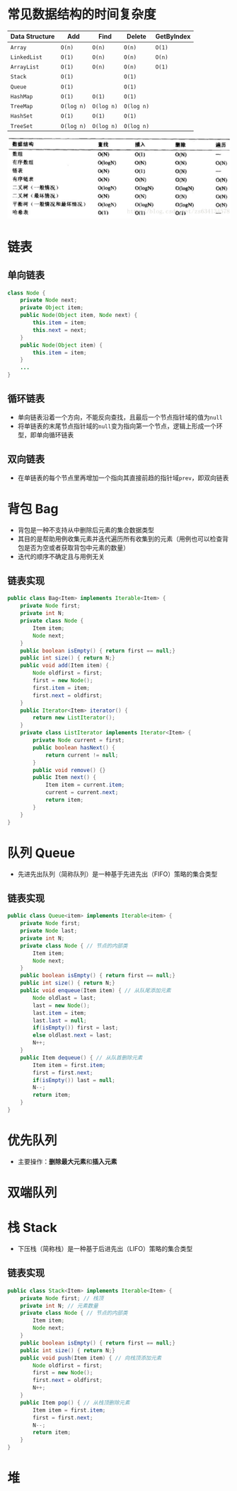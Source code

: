 # 常见数据结构的时间复杂度

| Data Structure | Add        | Find       | Delete     | GetByIndex |
| -------------- | ---------- | ---------- | ---------- | ---------- |
| `Array`        | `O(n)`     | `O(n)`     | `O(n)`     | `O(1)`     |
| `LinkedList`   | `O(1)`     | `O(n)`     | `O(n)`     | `O(n)`     |
| `ArrayList`    | `O(1)`     | `O(n)`     | `O(n)`     | `O(1)`     |
| `Stack`        | `O(1)`     |            | `O(1)`     |            |
| `Queue`        | `O(1)`     |            | `O(1)`     |            |
| `HashMap`      | `O(1)`     | `O(1)`     | `O(1)`     |            |
| `TreeMap`      | `O(log n)` | `O(log n)` | `O(log n)` |            |
| `HashSet`      | `O(1)`     | `O(1)`     | `O(1)`     |            |
| `TreeSet`      | `O(log n)` | `O(log n)` | `O(log n)` |            |

![image-20220329154435475](pics/image-20220329154435475.png)

# 链表

## 单向链表

```java
class Node {
    private Node next;
    private Object item;
    public Node(Object item, Node next) {
        this.item = item;
        this.next = next;
    }
    public Node(Object item) {
        this.item = item;
    }
    ...
}
```

## 循环链表

- 单向链表沿着一个方向，不能反向查找，且最后一个节点指针域的值为`null`
- 将单链表的末尾节点指针域的`null`变为指向第一个节点，逻辑上形成一个环型，即单向循环链表

## 双向链表

- 在单链表的每个节点里再增加一个指向其直接前趋的指针域`prev`，即双向链表





# 背包 Bag

- 背包是一种不支持从中删除后元素的集合数据类型
- 其目的是帮助用例收集元素并迭代遍历所有收集到的元素（用例也可以检查背包是否为空或者获取背包中元素的数量）
- 迭代的顺序不确定且与用例无关

## 链表实现

```java
public class Bag<Item> implements Iterable<Item> {
    private Node first;
    private int N;
    private class Node {
        Item item;
        Node next;
    }
    public boolean isEmpty() { return first == null;}
    public int size() { return N;}
    public void add(Item item) {
        Node oldfirst = first;
        first = new Node();
        first.item = item;
        first.next = oldfirst;
    }
    public Iterator<Item> iterator() {
        return new ListIterator();
    }
    private class ListIterator implements Iterator<Item> {
        private Node current = first;
        public boolean hasNext() {
            return current != null;
        }
        public void remove() {}
      	public Item next() {
            Item item = current.item;
            current = current.next;
            return item;
        }  
    }
}
```



# 队列 Queue

- 先进先出队列（简称队列）是一种基于先进先出（FIFO）策略的集合类型

## 链表实现

```java
public class Queue<item> implements Iterable<item> {
    private Node first;
    private Node last;
    private int N;
    private class Node { // 节点的内部类
        Item item;
        Node next;
    }
    public boolean isEmpty() { return first == null;}
    public int size() { return N;}
    public void enqueue(Item item) { // 从队尾添加元素
        Node oldlast = last;
        last = new Node();
        last.item = item;
        last.last = null;
        if(isEmpty()) first = last;
        else oldlast.next = last;
        N++;
    }
    public Item dequeue() { // 从队首删除元素
        Item item = first.item;
        first = first.next;
        if(isEmpty()) last = null;
        N--;
        return item;
    }
}
```



# 优先队列

- 主要操作：**删除最大元素**和**插入元素**

# 双端队列



# 栈 Stack

- 下压栈（简称栈）是一种基于后进先出（LIFO）策略的集合类型

## 链表实现

```java
public class Stack<Item> implements Iterable<Item> {
    private Node first; // 栈顶
    private int N; // 元素数量
    private class Node { // 节点的内部类
        Item item;
        Node next;
    }
    public boolean isEmpty() { return first == null;}
    public int size() { return N;}
    public void push(Item item) { // 向栈顶添加元素
        Node oldfirst = first;
        first = new Node();
        first.next = oldfirst;
        N++;
    }
    public Item pop() { // 从栈顶删除元素
        Item item = first.item;
        first = first.next;
        N--;
        return item;
    }
}
```



# 堆 
